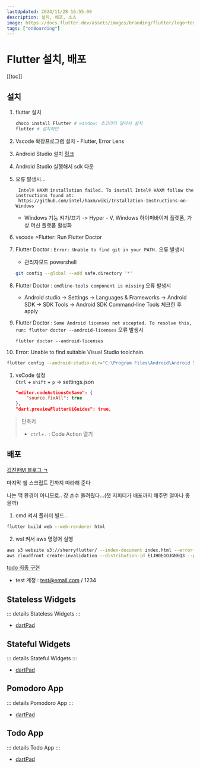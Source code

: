 ```yaml
---
lastUpdated: 2024/11/28 16:55:00
description: 설치, 배포, 소스
image: https://docs.flutter.dev/assets/images/branding/flutter/logo+text/horizontal/default.svg
tags: ["onBoarding"]
---
```


# Flutter 설치, 배포

[[toc]]

## 설치

1. flutter 설치 
    ```sh
    choco install Flutter # window: 초코라티 알아서 설치
    flutter # 설치확인
    ```
1. Vscode 확장프로그램 설치 - Flutter, Error Lens 
1. Android Studio 설치 [링크](https://developer.android.com/studio)  
1. Android Studio 실행해서 sdk 다운   
1. 오류 발생시...  

        Intel® HAXM installation failed. To install Intel® HAXM follow the instructions found at: 
        https://github.com/intel/haxm/wiki/Installation-Instructions-on-Windows

    - Windows 기능 켜기/끄기 -> Hyper - V, Windows 하이퍼바이저 플랫폼, 가상 머신 플랫폼 활성화
1. vscode >Flutter: Run Flutter Doctor

1. Flutter Doctor : `Error: Unable to find git in your PATH.` 오류 발생시  
    - 관리자모드 powershell
    ```sh
    git config --global --add safe.directory '*'
    ```
1. Flutter Doctor : `cmdline-tools component is missing` 오류 발생시  
    - Android studio -> Settings -> Languages & Frameworks -> Android SDK -> SDK Tools -> Android SDK Command-line Tools 체크한 후 apply  

1. Flutter Doctor : `Some Android licenses not accepted. To resolve this, run: flutter doctor --android-licenses` 오류 발생시
    ```
    flutter doctor --android-licenses
    ```

1. Error: Unable to find suitable Visual Studio toolchain.
```sh
flutter config --android-studio-dir="C:\Program Files\Android\Android Studio"
```

1. vsCode 설정  
`Ctrl` + `shift` + `p` -> settings.json
    ```json
    "editor.codeActionsOnSave": {
        "source.fixAll": true
    },
    "dart.previewFlutterUiGuides": true,
    ```

> 단축키
> - `ctrl`+`.` : Code Action 열기

## 배포

[김진한M 블로그 ㄱ](https://meotlog.tistory.com/73)  

마지막 쉘 스크립트 전까지 따라해 준다

나는 맥 환경이 아니므로.. 걍 손수 돌려줬다...(챗 지피티가 배포까지 해주면 얼마나 좋을까)

1. cmd 켜서 플러터 빌드..
```cmd
flutter build web --web-renderer html
```
2. wsl 켜서 aws 명령어 실행
```sh
aws s3 website s3://sherryflutter/ --index-document index.html --error-document error.html
aws cloudfront create-invalidation --distribution-id E1JH0EGOJGN6Q3 --paths '/*'
```

[todo 최종 구현](https://d36q53cigyqtai.cloudfront.net/)
- test 계정 : test@email.com / 1234

## Stateless Widgets

::: details Stateless Widgets
<Gist gistId="24c459e57f4fef09c522cc73ff398d75" file="StatelesWidgets.dart"/>
:::

- [dartPad](https://dartpad.dev/?id=24c459e57f4fef09c522cc73ff398d75)

## Stateful Widgets

::: details Stateful Widgets
<Gist gistId="e74b1c4b5246ecc28ce3e208f3ddd864" file="StatefulWidgets.dart"/>
:::

- [dartPad](https://dartpad.dev/?id=e74b1c4b5246ecc28ce3e208f3ddd864)

## Pomodoro App

::: details Pomodoro App
<Gist gistId="e5565f820a2ed3fd01a47fb32ba40271" file="PomodoroApp.dart"/>
:::

- [dartPad](https://dartpad.dev/?id=e5565f820a2ed3fd01a47fb32ba40271)

## Todo App

::: details Todo App
<Gist gistId="ddd5edb6e9bd94f0fbf9b1d3bccfae0b" file="main.dart"/>
:::

- [dartPad](https://dartpad.dev/?id=ddd5edb6e9bd94f0fbf9b1d3bccfae0b)